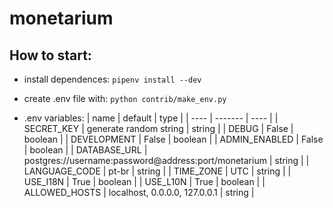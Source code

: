 # monetarium

## How to start:

- install dependences:
```pipenv install --dev```

- create .env file with:
```python contrib/make_env.py```

- .env variables:
| name | default | type |
| ---- | ------- | ---- |
| SECRET_KEY | generate random string | string |
| DEBUG | False | boolean |
| DEVELOPMENT | False | boolean |
| ADMIN_ENABLED | False | boolean |
| DATABASE_URL | postgres://username:password@address:port/monetarium | string |
| LANGUAGE_CODE | pt-br | string |
| TIME_ZONE | UTC | string |
| USE_I18N | True | boolean |
| USE_L10N | True | boolean |
| ALLOWED_HOSTS | localhost, 0.0.0.0, 127.0.0.1 | string |

